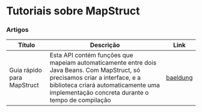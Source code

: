# Tutoriais sobre MapStruct

### Artigos 

<table>
  <thead>
    <tr>
      <th>Título</th>
      <th>Descrição</th>
      <th>Link</th>
    </tr>
  </thead>
  
  <tbody>
    <tr>
      <td>Guia rápido para MapStruct</td>
      <td>Esta API contém funções que mapeiam automaticamente entre dois Java Beans. Com MapStruct, só precisamos criar a interface, e a biblioteca criará automaticamente uma implementação concreta durante o tempo de compilação</td>
      <td>
        <a href="https://www.baeldung.com/mapstruct">baeldung</a>
      </td>
    </tr>
  </tbody>
</table>
